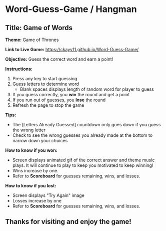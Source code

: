 # Word-Guess-Game / Hangman

## Title: Game of Words

**Theme:** Game of Thrones

**Link to Live Game:** https://ckayv11.github.io/Word-Guess-Game/

**Objective:** Guess the correct word and earn a point!

**Instructions:**
 1. Press any key to start guessing
 2. Guess letters to determine word 
    - Blank spaces displays length of random word for player to guess
 3. If you guess correctly, you **win** the round and get a point
 4. If you run out of guesses, you **lose** the round
 5. Refresh the page to stop the game
 
**Tips:**
* The [Letters Already Guessed] countdown only goes down if you guess the wrong letter
* Check to see the wrong guesses you already made at the bottom to narrow down your choices

**How to know if you won:**
* Screen displays animated gif of the correct answer and theme music plays. It will continue to play to keep you motivated to keep winning!
* Wins increase by one.
* Refer to **Scoreboard** for guesses remaining, wins, and losses.


**How to know if you lost:**
* Screen displays "Try Again" image
* Losses increase by one
* Refer to **Scoreboard** for guesses remaining, wins, and losses.

## Thanks for visiting and enjoy the game! ##
